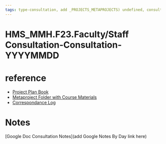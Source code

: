 ```yaml
---
tags: type-consultation, add _PROJECTS_METAPROJECTS) undefined, consultation
---
```

# HMS_MMH.F23.Faculty/Staff Consultation-Consultation-YYYYMMDD

# reference
* [Project Plan Book](https://hackmd.io/b--I9mn6SxWTTwvWx4HNRg)
* [Metaproject Folder with Course Materials](https://drive.google.com/drive/folders/1oo6hZ4FG2N5wZyANXMnMOph820J8d9NQ)
* [Correspondance Log](https://drive.google.com/drive/folders/1O3irg8T76-AY5iJy7-mCcqXNn4AVE51J?usp=drive_link)

# Notes
[Google Doc Consultation Notes](add Google Notes By Day link here)